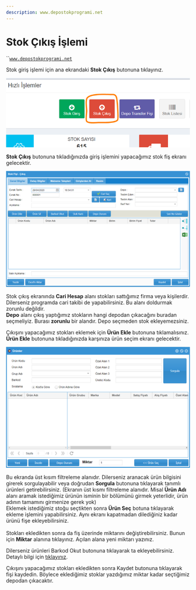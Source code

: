```yaml
---
description: www.depostokprogrami.net
---
```


# Stok Çıkış İşlemi

``[`www.depostokprogrami.net`](https://www.depostokprogrami.net)

Stok giriş işlemi için ana ekrandaki **Stok Çıkış** butonuna tıklayınız.

![](<../.gitbook/assets/image (37).png>)

**Stok Çıkış** butonuna tıkladığınızda giriş işlemini yapacağımız stok fiş ekranı gelecektir.&#x20;

![Stok çıkış ekranı](<../.gitbook/assets/image (38).png>)

Stok çıkış ekranında **Cari Hesap** alanı stokları sattığımız firma veya kişilerdir. Dilerseniz programda cari takibi de yapabilirsiniz. Bu alanı doldurmak zorunlu değildir.  \
**Depo** alanı çıkış yaptığımız stokların hangi depodan çıkacağını buradan seçmeliyiz. Burası **zorunlu** bir alandır. Depo seçmeden stok ekleyemezsiniz.

Çıkışını yapacağımız stokları eklemek için **Ürün Ekle** butonuna tıklamalısınız. **Ürün Ekle** butonuna tıkladığınızda karşınıza ürün seçim ekranı gelecektir.&#x20;

![Stok seçim ekranı](<../.gitbook/assets/image (20).png>)

Bu ekranda üst kısım filtreleme alanıdır. Dilerseniz aranacak ürün bilgisini girerek sorgulayabilir veya doğrudan **Sorgula** butonuna tıklayarak tanımlı ürünleri getirebilirsiniz. (Ekranın üst kısmı filtreleme alanıdır. Misal **Ürün Adı** alanı aramak istediğimiz ürünün isminin bir bölümünü girmek yeterlidir, ürün adının tamamını girmenize gerek yok)\
Eklemek istediğimiz stoğu seçtikten sonra **Ürün Seç** botuna tıklayarak ekleme işlemini yapabilirsiniz. Aynı ekranı kapatmadan dilediğiniz kadar ürünü fişe ekleyebilirsiniz.\
\
Stokları ekledikten sonra da fiş üzerinde miktarını değiştirebilirsiniz. Bunun için **Miktar** alanına tıklayınız. Açılan alana yeni miktarı yazınız.

Dilerseniz ürünleri Barkod Okut butonuna tıklayarak ta ekleyebilirsiniz. Detaylı bilgi için [tıklayınız](https://ebsyazilim.gitbook.io/depo-stok-programi/stok-islemleri/barkod-ile-stok-cikisi-nasil-yapilir).&#x20;

Çıkışını yapacağımız stokları ekledikten sonra Kaydet butonuna tıklayarak fişi kaydedin. Böylece eklediğimiz stoklar yazdığımız miktar kadar seçtiğimiz depodan çıkacaktır.&#x20;
